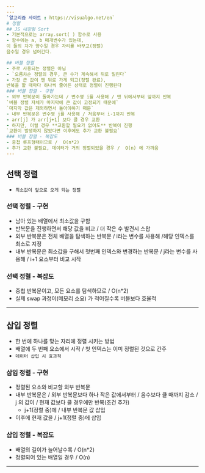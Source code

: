 ```yaml
---
---
`알고리즘 사이트 : https://visualgo.net/en`
# 정렬
## JS 내장형 Sort
- 기본적으로는 array.sort( ) 함수로 사용
- 함수에는 a, b 매개변수가 있는데,  
이 둘의 차가 양수일 경우 자리를 바꾸고(정렬)  
음수일 경우 넘어간다.

## 버블 정렬
- 주로 사용되는 정렬은 아님
- `오름차순 정렬의 경우, 큰 수가 계속해서 뒤로 밀린다`
- 가장 큰 값이 맨 뒤로 가게 되고(정렬 완료),  
반복을 할 때마다 하나씩 줄어든 상태로 정렬이 진행된다
### 버블 정렬 - 구현
- 외부 반복문이 돌아가는데 / 변수명 i를 사용해 / 맨 뒤에서부터 앞까지 반복  
`버블 정렬 자체가 마지막에 큰 값이 고정되기 때문에`  
`마지막 값은 제외하면서 돌아야하기 때문`
- 내부 반복문은 변수명 j를 사용해 / 처음부터 i-1까지 반복
- arr[j] 가 arr[j+1] 보다 클 경우 교환
- 하지만, 이럴 경우 **교환할 필요가 없어도** 반복이 진행  
`교환이 발생하지 않았다면 이후에도 추가 교환 불필요`
### 버블 정렬 - 복잡도
- 중첩 루프형태이므로 /  O(n*2)
- 추가 교환 불필요, 데이터가 거의 정렬되었을 경우 /  O(n) 에 가까움
---
```

## 선택 정렬
- `최소값이 앞으로 오게 되는 정렬`
### 선택 정렬 - 구현
- 남아 있는 배열에서 최소값을 구함
- 반복문을 진행하면서 해당 값을 비교 / 더 작은 수 발견시 스왑
- 외부 반복문은 전체 배열을 탐색하는 반복문 / i라는 변수를 사용해 /해당 인덱스를 최소로 지정
- 내부 반복문은 최소값을 구해서 첫번째 인덱스와 변경하는 반복문 / j라는 변수를 사용해 / i+1 요소부터 비교 시작
### 선택 정렬 - 복잡도
- 중첩 반복문이고, 모든 요소를 탐색하므로 / O(n*2)
- 실제 swap 과정이(메모리 소요) 가 적어질수록 버블보다 효율적
---
## 삽입 정렬
- 한 번에 하나를 맞는 자리에 정렬 시키는 방법
- 배열에 두 번째 요소에서 시작 /  첫 인덱스는 이미 정렬된 것으로 간주
- `데이터 삽입 시 효과적`
### 삽입 정렬 - 구현
- 정렬된 요소와 비교할 외부 반복문
- 내부 반복문은 / 외부 반복문보다 하나 작은 값에서부터 / 음수보다 클 때까지 감소 /  
j 의 값이 / 현재 값보다 클 경우에만 반복(조건 추가)
  - j+1(정렬 중)에 / 내부 반복문 값 삽입
- 이후에 현재 값을 / j+1(정렬 중)에 삽입
### 삽입 정렬 - 복잡도
- 배열의 길이가 늘어날수록 / O(n*2)
- 정렬되어 있는 배열일 경우 / O(n)
---